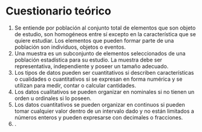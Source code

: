 # Cuestionario teórico
1. Se entiende por población al conjunto total de elementos que son objeto de estudio, son homogéneos entre sí excepto en la característica que se quiere estudiar. Los elementos que pueden formar parte de una población son individuos, objetos o eventos.
2. Una muestra es un subconjunto de elementos seleccionados de una población estadística para su estudio. La muestra debe ser representativa, independiente y poseer un tamaño adecuado.
3. Los tipos de datos pueden ser cuantitativos si describen características o cualidades o cuantitativos si se expresan en forma numérica y se utilizan para medir, contar o calcular cantidades.
4. Los datos cualitativos se pueden organizar en nominales si no tienen un orden u ordinales si lo poseen. 
5. Los datos cuantitativos se pueden organizar en continuos si pueden tomar cualquier valor dentro de un intervalo dado y no están limitados a números enteros y pueden expresarse con decimales o fracciones.
6. .
